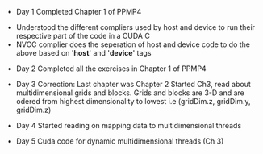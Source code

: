 * Day 1
Completed Chapter 1 of PPMP4
- Understood the different compliers used by host and device to run their respective part of the code in a CUDA C
- NVCC complier does the seperation of host and device code to do the above based on '__host__' and '__device__' tags

* Day 2 
Completed all the exercises in Chapter 1 of PPMP4

* Day 3 
Correction: Last chapter was Chapter 2 
Started Ch3, read about multidimensional grids and blocks. Grids and blocks are 3-D and are odered from highest dimensionality to lowest i.e (gridDim.z, gridDim.y, gridDim.z)

* Day 4 
Started reading on mapping data to multidimensional threads

* Day 5 
Cuda code for dynamic multidimensional threads (Ch 3)
